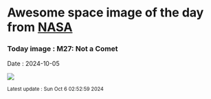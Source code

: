 
# Awesome space image of the day from [NASA](https://api.nasa.gov/)

### Today image : M27: Not a Comet
Date : 2024-10-05

![](https://apod.nasa.gov/apod/image/2410/m27_RGB_CC_FLAT_MEW1024.jpg)

<small>Latest update : Sun Oct  6 02:52:59 2024</small>
        